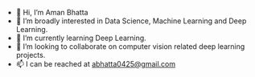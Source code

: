 - 👋 Hi, I’m Aman Bhatta
- 👀 I’m broadly interested in Data Science, Machine Learning and Deep Learning.
- 🌱 I’m currently learning Deep Learning.
- 💞️ I’m looking to collaborate on computer vision related deep learning projects.
- 📫 I can be reached at abhatta0425@gmail.com

<!---
abhatta1234/abhatta1234 is a ✨ special ✨ repository because its `README.md` (this file) appears on your GitHub profile.
You can click the Preview link to take a look at your changes.
--->
